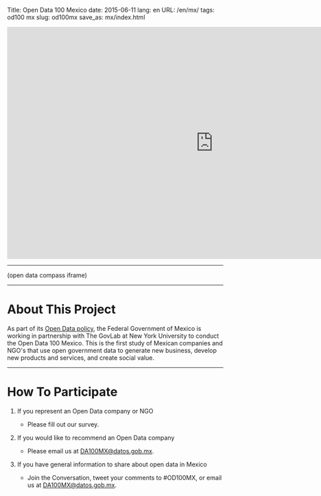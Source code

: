 Title: Open Data 100 Mexico
date: 2015-06-11
lang: en
URL: /en/mx/
tags: od100 mx
slug: od100mx
save_as: mx/index.html

<iframe width="960" height="540" src="https://www.youtube.com/embed/ljuclmBfAQQ" frameborder="0" allowfullscreen></iframe>

---

(open data compass iframe)

---

# About This Project

As part of its <a href="http://datos.gob.mx/">Open Data policy</a>, the Federal
Government of Mexico is working in partnership with The GovLab at New York
University to conduct the Open Data 100 Mexico. This is the first study of
Mexican companies and NGO's that use open government data to generate new
business, develop new products and services, and create social value.

---

# How To Participate

1. If you represent an Open Data company or NGO

    * Please fill out our survey.

2. If you would like to recommend an Open Data company

    * Please email us at [DA100MX@datos.gob.mx](mailto:DA100MX@datos.gob.mx).

3. If you have general information to share about open data in Mexico

    * Join the Conversation, tweet your comments to #OD100MX, or email us at
       [DA100MX@datos.gob.mx](mailto:DA100MX@datos.gob.mx).
